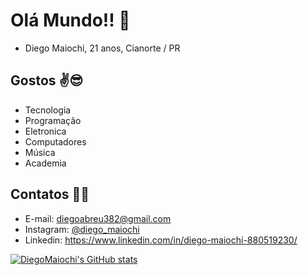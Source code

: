 # Olá Mundo!! 👋

- Diego Maiochi, 21 anos, Cianorte / PR

## Gostos ✌️😎
- Tecnologia
- Programação
- Eletronica
- Computadores 
- Música
- Academia

## Contatos 🙋‍♂️
- E-mail: diegoabreu382@gmail.com
- Instagram: [@diego_maiochi](https://www.instagram.com/diego_maiochi/)
- Linkedin: https://www.linkedin.com/in/diego-maiochi-880519230/

[![DiegoMaiochi's GitHub stats](https://github-readme-stats.vercel.app/api?username=DiegoMaiochi&show_icons=true&theme=dark&count_private=true)](https://github.com/DiegoMaiochi/github-readme-stats)
